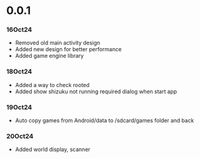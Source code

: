 # 0.0.1

### 16Oct24
- Removed old main activity design
- Added new design for better performance
- Added game engine library

### 18Oct24
- Added a way to check rooted
- Added show shizuku not running required dialog when start app

### 19Oct24
- Auto copy games from Android/data to /sdcard/games folder and back

### 20Oct24
- Added world display, scanner